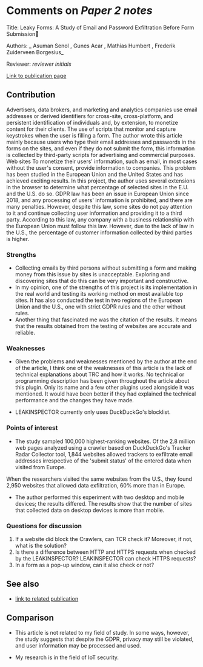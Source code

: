# Comments on _Paper 2 notes_

Title:  Leaky Forms: A Study of Email and Password Exfiltration Before Form Submission

Authors: _ Asuman Senol ,  Gunes Acar , 	 Mathias Humbert ,  Frederik Zuiderveen Borgesius_

Reviewer: _reviewer initials_

[Link to publication page](https://www.usenix.org/conference/usenixsecurity22/presentation/senol)

## Contribution

Advertisers, data brokers, and marketing and analytics companies use email addresses or derived identifiers for cross-site, cross-platform, and persistent identification of individuals and, by extension, to monetize content for their clients. The use of scripts that monitor and capture keystrokes when the user is filling a form.
The author wrote this article mainly because users who type their email addresses and passwords in the forms on the sites, and even if they do not submit the form, this information is collected by third-party scripts for advertising and commercial purposes. 
Web sites To monetize their users' information, such as email,  in most cases without the user's consent, provide information to companies. 
This problem has been studied in the European Union and the United States and has achieved exciting results. In this project, the author uses several extensions in the browser to determine what percentage of selected sites in the E.U. and the U.S. do so.
GDPR law has been an issue in  European Union since 2018, and any processing of users' information is prohibited, and there are many penalties. However, despite this law, some sites do not pay attention to it and continue collecting user information and providing it to a third party. According to this law, any company with a business relationship with the European Union must follow this law.
However, due to the lack of law in the U.S., the percentage of customer information collected by third parties is higher.

### Strengths

- Collecting emails by third persons without submitting a form and making money from this issue by sites is unacceptable. Exploring and discovering sites that do this can be very important and constructive.
- In my opinion, one of the strengths of this project is its implementation in the real world and testing its working method on most available top sites. It has also conducted the test in two regions of the European Union and the U.S., one with strict GDPR rules and the other without rules.
- Another thing that fascinated me was the citation of the results. It means that the results obtained from the testing of websites are accurate and reliable.

### Weaknesses

- Given the problems and weaknesses mentioned by the author at the end of the article, I think one of the weaknesses of this article is the lack of technical explanations about TRC and how it works. No technical or programming description has been given throughout the article about this plugin. Only its name and a few other plugins used alongside it was mentioned. It would have been better if they had explained the technical performance and the changes they have made.

- LEAKINSPECTOR currently only uses DuckDuckGo's blocklist.

### Points of interest

- The study sampled 100,000 highest-ranking websites. Of the 2.8 million web pages analyzed using a crawler based on DuckDuckGo's Tracker Radar Collector tool, 1,844 websites allowed trackers to exfiltrate email addresses irrespective of the 'submit status' of the entered data when visited from Europe.

When the researchers visited the same websites from the U.S., they found 2,950 websites that allowed data exfiltration, 60% more than in Europe.

- The author performed this experiment with two desktop and mobile devices; the results differed. The results show that the number of sites that collected data on desktop devices is more than mobile. 



### Questions for discussion

1. If a website did block the Crawlers, can TCR check it? Moreover, if not, what is the solution?
2. Is there a difference between HTTP and HTTPS requests when checked by the LEAKINSPECTOR? LEAKINSPECTOR can check HTTPS requests?
3. In a form as a pop-up window, can it also check or not?

## See also

- [link to related publication](https://complexdiscovery.com/embracing-differences-interplay-of-digital-forensics-in-ediscovery/)


## Comparison

- This article is not related to my field of study. In some ways, however, the study suggests that despite the GDPR, privacy may still be violated, and user information may be processed and used.

- My research is in the field of IoT security.
